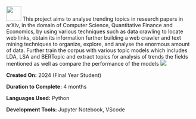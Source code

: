 <img src="https://media2.giphy.com/media/IQebREsGFRXmo/200w.gif?cid=6c09b952kwljccpsswdbwp93mw4aoogrkftk9upbbs0k22w7&ep=v1_gifs_search&rid=200w.gif&ct=s" width="40" height="40" />
This project aims to analyse trending topics in research papers in arXiv, in the domain of Computer Science, Quantitative Finance and Economics, by using various techniques such as data crawling to locate web links, obtain its information further building a web crawler and text mining techniques to organize, explore, and analyse the enormous amount of data. Further train the corpus with various topic models which includes LDA, LSA and BERTopic and extract topics for analysis of trends the fields mentioned as well as compare the performance of the models


<img src="https://64.media.tumblr.com/2ff10e1546e3de27f24fd7969b427ffc/tumblr_mtih08mmXW1rnvc1co1_500.gif"/>


**Created On:** 2024 (Final Year Student)

**Duration to Complete:** 4 months

**Languages Used:** Python

**Development Tools:** Jupyter Notebook, VScode


